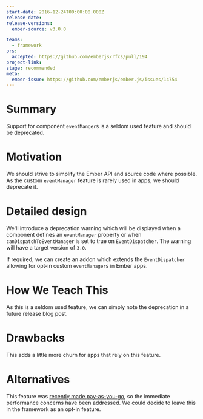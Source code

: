 ```yaml
---
start-date: 2016-12-24T00:00:00.000Z
release-date:
release-versions: 
  ember-source: v3.0.0

teams: 
  - framework
prs:
  accepted: https://github.com/emberjs/rfcs/pull/194
project-link: 
stage: recommended
meta:
  ember-issue: https://github.com/emberjs/ember.js/issues/14754
---
```


# Summary

Support for component `eventManger`s is a seldom used feature and should
be deprecated.

# Motivation

We should strive to simplify the Ember API and source code where possible. As
the custom `eventManager` feature is rarely used in apps, we should deprecate
it.

# Detailed design

We'll introduce a deprecation warning which will be displayed when a component
defines an `eventManager` property or when `canDispatchToEventManager` is set to
true on `EventDispatcher`. The warning will have a target version of `3.0`.

If required, we can create an addon which extends the `EventDispatcher` allowing
for opt-in custom `eventManager`s in Ember apps.

# How We Teach This

As this is a seldom used feature, we can simply note the deprecation in a
future release blog post.

# Drawbacks

This adds a little more churn for apps that rely on this feature.

# Alternatives

This feature was [recently made pay-as-you-go](https://github.com/emberjs/ember.js/pull/14756),
so the immediate performance concerns have been addressed. We could decide to
leave this in the framework as an opt-in feature.
